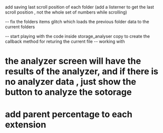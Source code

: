 add saving last scroll position of each folder (add a listerner to get the last scroll position , not the whole set of numbers while scrolling)

-- fix the folders items glitch which loads the previous folder data to the current folders

-- start playing with the code inside storage_analyser copy to create the callback method for returing the current file
-- working with

# the analyzer screen will have the results of the analyzer, and if there is no analyzer data , just show the button to analyze the sotorage

# add parent percentage to each extension
